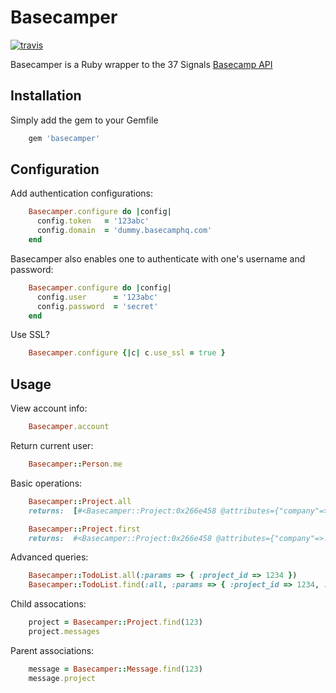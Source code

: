 Basecamper
==========

[![travis](https://secure.travis-ci.org/rclosner/basecamper.png)](http://travis-ci.org/rclosner/basecamper)

Basecamper is a Ruby wrapper to the 37 Signals [Basecamp API](http://developer.37signals.com/basecamp)

Installation
------------

Simply add the gem to your Gemfile

```ruby
    gem 'basecamper'
```

Configuration
-----

Add authentication configurations:

```ruby
    Basecamper.configure do |config|
      config.token   = '123abc'
      config.domain  = 'dummy.basecamphq.com'
    end
```

Basecamper also enables one to authenticate with one's username and password:

```ruby
    Basecamper.configure do |config|
      config.user      = '123abc'
      config.password  = 'secret'
    end
```

Use SSL?
    
```ruby
    Basecamper.configure {|c| c.use_ssl = true }
```

Usage
-----


View account info:

```ruby
    Basecamper.account
```

Return current user:

```ruby
    Basecamper::Person.me
```

Basic operations:

```ruby
    Basecamper::Project.all
    returns:  [#<Basecamper::Project:0x266e458 @attributes={"company"=>..}>]

    Basecamper::Project.first
    returns:  #<Basecamper::Project:0x266e458 @attributes={"company"=>..}>
```

Advanced queries:
    
```ruby
    Basecamper::TodoList.all(:params => { :project_id => 1234 })
    Basecamper::TodoList.find(:all, :params => { :project_id => 1234, :responsible_party => 9124 })
```

Child assocations:

```ruby
    project = Basecamper::Project.find(123)
    project.messages
```

Parent associations:

```ruby
    message = Basecamper::Message.find(123)
    message.project
```
